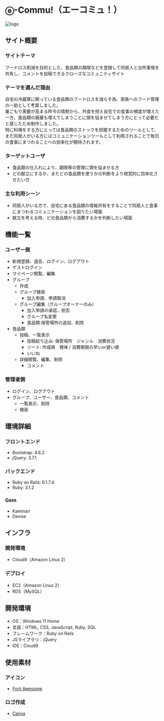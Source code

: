# ⓔ-Commu!（エーコミュ！）
![logo](https://github.com/telteru2003/e-Commu/assets/135404018/c8120133-1ed9-4d62-a2ff-63829cd609fb)
​
## サイト概要
### サイトテーマ
フードロス削減を目的とした、食品類の期限などを登録して同居人と台所事情を共有し、コメントを投稿できるクローズなコミュニティサイト
​
### テーマを選んだ理由
自宅の冷蔵庫に眠っている食品類のフードロスを減らす為、家族へのフード管理の一助として考案しました。<br >
巣ごもり需要が高まる昨今の情勢から、外食を控え自宅での食事の頻度が増えた一方、食品類の廃棄も増えてしまうことに頭を悩ませてしまう方にとって必要だと感じたため制作しました。<br >
特に料理をする方にとっては食品類のストックを把握するためのツールとして、また同居人がいる方にはコミュニケーションツールとして利用されることで毎日の食事にまつわることへの効率化が期待されます。
​
### ターゲットユーザ
- 食品類の仕入れにより、期限等の管理に頭を悩ませる方
- どの献立にするか、またどの食品類を使うかの判断をより視覚的に効率化させたい方

### 主な利用シーン
- 同居人がいる方で、自宅にある食品類の情報共有をすることで同居人と食事にまつわるコミュニケーションを図りたい場面
- 献立を考える時、どの食品類から消費するかを判断したい場面

## 機能一覧

### ユーザー側
- 新規登録、退会、ログイン、ログアウト
- ゲストログイン
- マイページ閲覧、編集
- グループ
  - 作成
  - グループ検索
    - 加入申請、申請取消
  - グループ編集（グループオーナーのみ）
    - 加入申請の承認、拒否
    - グループ名変更
    - 食品類:保管場所の追加、削除
- 食品類
  - 投稿、一覧表示
    - 投稿絞り込み: 保管場所　ジャンル　消費状況
    - ソート: 作成順　賞味 / 消費期限の早いor遅い順
    - いいね
  - 詳細閲覧、編集、削除
    - コメント

### 管理者側
- ログイン、ログアウト
- グループ、ユーザー、食品類、コメント
  - 一覧表示、削除
  - 検索

## 環境詳細

### フロントエンド

- Bootstrap: 4.6.2
- jQuery: 3.7.1

### バックエンド

- Ruby on Rails: 6.1.7.4
- Ruby: 3.1.2

### Gem

- Kaminari
- Devise

## インフラ

### 開発環境

- Cloud9（Amazon Linux 2）

### デプロイ

- EC2（Amazon Linux 2）
- RDS（MySQL）

## 開発環境

- OS：Windows 11 Home
- 言語：HTML, CSS, JavaScript, Ruby, SQL
- フレームワーク：Ruby on Rails
- JSライブラリ：jQuery
- IDE：Cloud9

## 使用素材

### アイコン
- [Font Awesome](https://fontawesome.com/)

### ロゴ作成
- [Canva](https://www.canva.com/ja_jp/logos/)
